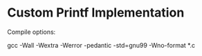 # Custom Printf Implementation

Compile options:

gcc -Wall -Wextra -Werror -pedantic -std=gnu99 -Wno-format *.c
